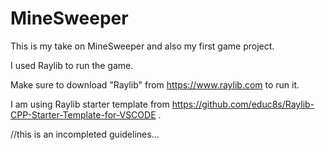 # MineSweeper
This is my take on MineSweeper and also my first game project.

I used Raylib to run the game.

Make sure to download "Raylib" from https://www.raylib.com to run it.

I am using Raylib starter template from https://github.com/educ8s/Raylib-CPP-Starter-Template-for-VSCODE .

//this is an incompleted guidelines...
